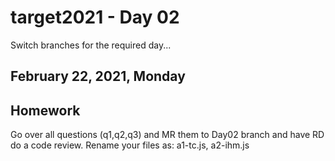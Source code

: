 # target2021 - Day 02

Switch branches for the required day...

## February 22, 2021, Monday

## Homework

Go over all questions (q1,q2,q3) and MR them to Day02 branch and have RD do a code review.
Rename your files as: a1-tc.js, a2-ihm.js
